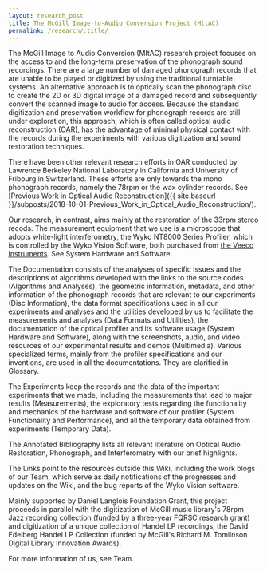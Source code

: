 ```yaml
---
layout: research_post
title: The McGill Image-to-Audio Conversion Project (MltAC)
permalink: /research/:title/
---
```


The McGill Image to Audio Conversion (MItAC) research project focuses on the access to and the long-term preservation of the phonograph sound recordings. There are a large number of damaged phonograph records that are unable to be played or digitized by using the traditional turntable systems. An alternative approach is to optically scan the phonograph disc to create the 2D or 3D digital image of a damaged record and subsequently convert the scanned image to audio for access. Because the standard digitization and preservation workflow for phonograph records are still under exploration, this approach, which is often called optical audio reconstruction (OAR), has the advantage of minimal physical contact with the records during the experiments with various digitization and sound restoration techniques.

There have been other relevant research efforts in OAR conducted by Lawrence Berkeley National Laboratory in California and University of Fribourg in Switzerland. These efforts are only towards the mono phonograph records, namely the 78rpm or the wax cylinder records. See [Previous Work in Optical Audio Reconstruction]({{ site.baseurl }}/subposts/2018-10-01-Previous_Work_in_Optical_Audio_Reconstruction/).

Our research, in contrast, aims mainly at the restoration of the 33rpm stereo recods. The measurement equipment that we use is a microscope that adopts white-light interferometry, the Wyko NT8000 Series Profiler, which is controlled by the Wyko Vision Software, both purchased from [the Veeco Instruments](http://www.veeco.com/). See System Hardware and Software.

The Documentation consists of the analyses of specific issues and the descriptions of algorithms developed with the links to the source codes (Algorithms and Analyses), the geometric information, metadata, and other information of the phonograph records that are relevant to our experiments (Disc Information), the data format specifications used in all our experiments and analyses and the utilities developed by us to facilitate the measurements and analyses (Data Formats and Utilities), the documentation of the optical profiler and its software usage (System Hardware and Software), along with the screenshots, audio, and video resources of our experimental results and demos (Multimedia). Various specialized terms, mainly from the profiler specifications and our inventions, are used in all the documentations. They are clarified in Glossary.

The Experiments keep the records and the data of the important experiments that we made, including the measurements that lead to major results (Measurements), the exploratory tests regarding the functionality and mechanics of the hardware and software of our profiler (System Functionality and Performance), and all the temporary data obtained from experiments (Temporary Data).

The Annotated Bibliography lists all relevant literature on Optical Audio Restoration, Phonograph, and Interferometry with our brief highlights.

The Links point to the resources outside this Wiki, including the work blogs of our Team, which serve as daily notifications of the progresses and updates on the Wiki, and the bug reports of the Wyko Vision software.

Mainly supported by Daniel Langlois Foundation Grant, this project proceeds in parallel with the digitization of McGill music library's 78rpm Jazz recording collection (funded by a three-year FQRSC research grant) and digitization of a unique collection of Handel LP recordings, the David Edelberg Handel LP Collection (funded by McGill's Richard M. Tomlinson Digital Library Innovation Awards).

For more information of us, see Team.
